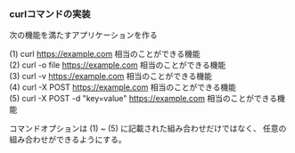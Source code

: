 ### curlコマンドの実装

次の機能を満たすアプリケーションを作る

(1) curl https://example.com 相当のことができる機能  
(2) curl -o file https://example.com 相当のことができる機能  
(3) curl -v  https://example.com 相当のことができる機能  
(4) curl -X POST https://example.com 相当のことができる機能  
(5) curl -X POST -d "key=value" https://example.com 相当のことができる機能  

コマンドオプションは (1) ~ (5) に記載された組み合わせだけではなく、
任意の組み合わせができるようにする。